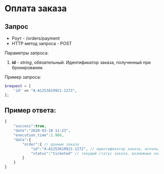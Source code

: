Оплата заказа
=============

Запрос
------

* Роут - /orders/payment
* HTTP метод запроса - POST

Параметры запроса:

1. **id** - *string*, обязательный. Идентификатор заказа, полученный при бронировании.

Пример запроса:

```php
$request = [
    'id' => "A-A1253619921-1272",
];
```

Пример ответа:
--------------

```php
{
    "success":true,
    "date":"2020-03-18 11:23",
    "execution_time":1.966,
    "data":{
        "order":{ // данные заказа
            "id":"A-A1253619921-1272", // идентификатор заказа, используется для получения обновленных данных
            "status":"ticketed" // текущий статус заказа, возможные значения указаны в справочнике
        }
    }
}
```